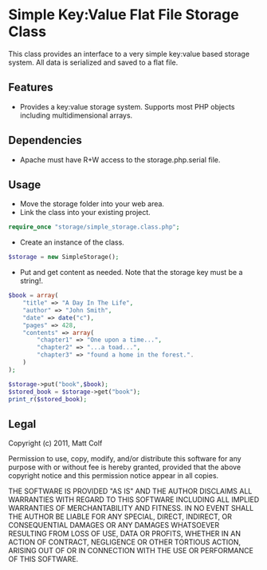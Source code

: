 ﻿# Simple Key:Value Flat File Storage Class

This class provides an interface to a very simple key:value based storage system. All data is 
serialized and saved to a flat file. 

## Features

- Provides a key:value storage system. Supports most PHP objects including multidimensional arrays.

## Dependencies

- Apache must have R+W access to the storage.php.serial file.

## Usage

- Move the storage folder into your web area.
- Link the class into your existing project.

```PHP
require_once "storage/simple_storage.class.php";
```

- Create an instance of the class.

```PHP
$storage = new SimpleStorage();
```

- Put and get content as needed. Note that the storage key must be a string!.

```PHP
$book = array(														
	"title" => "A Day In The Life",									
	"author" => "John Smith",										
	"date" => date("c"),											
	"pages" => 428,												
	"contents" => array(
		"chapter1" => "One upon a time...",
		"chapter2" => "...a toad...",
		"chapter3" => "found a home in the forest.".
	)
);

$storage->put("book",$book);
$stored_book = $storage->get("book");
print_r($stored_book);
```

## Legal

Copyright (c) 2011, Matt Colf

Permission to use, copy, modify, and/or distribute this software for any
purpose with or without fee is hereby granted, provided that the above
copyright notice and this permission notice appear in all copies.

THE SOFTWARE IS PROVIDED "AS IS" AND THE AUTHOR DISCLAIMS ALL WARRANTIES
WITH REGARD TO THIS SOFTWARE INCLUDING ALL IMPLIED WARRANTIES OF
MERCHANTABILITY AND FITNESS. IN NO EVENT SHALL THE AUTHOR BE LIABLE FOR
ANY SPECIAL, DIRECT, INDIRECT, OR CONSEQUENTIAL DAMAGES OR ANY DAMAGES
WHATSOEVER RESULTING FROM LOSS OF USE, DATA OR PROFITS, WHETHER IN AN
ACTION OF CONTRACT, NEGLIGENCE OR OTHER TORTIOUS ACTION, ARISING OUT OF
OR IN CONNECTION WITH THE USE OR PERFORMANCE OF THIS SOFTWARE.